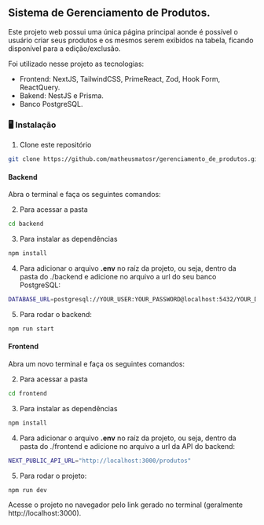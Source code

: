 ## Sistema de Gerenciamento de Produtos.

Este projeto web possui uma única página principal aonde é possível o usuário criar seus produtos e os mesmos serem exibidos na tabela, ficando disponível para a edição/exclusão.

Foi utilizado nesse projeto as tecnologias:
- Frontend: NextJS, TailwindCSS, PrimeReact, Zod, Hook Form, ReactQuery.
- Bakend: NestJS e Prisma.
- Banco PostgreSQL.

### 🖥️ Instalação

1. Clone este repositório
```bash
git clone https://github.com/matheusmatosr/gerenciamento_de_produtos.git
```

#### Backend

Abra o terminal e faça os seguintes comandos:

2. Para acessar a pasta

```bash
cd backend
```

3. Para instalar as dependências

```bash
npm install
```

4. Para adicionar o arquivo **.env** no raíz da projeto, ou seja, dentro da pasta do ./backend e adicione no arquivo a url do seu banco PostgreSQL:

```bash
DATABASE_URL=postgresql://YOUR_USER:YOUR_PASSWORD@localhost:5432/YOUR_DB_NAME?schema=public
```

5. Para rodar o backend:

```bash
npm run start
```

#### Frontend

Abra um novo terminal e faça os seguintes comandos:

2. Para acessar a pasta

```bash
cd frontend
```

3. Para instalar as dependências

```bash
npm install
```

4. Para adicionar o arquivo **.env** no raíz da projeto, ou seja, dentro da pasta do ./frontend e adicione no arquivo a url da API do backend:

```bash
NEXT_PUBLIC_API_URL="http://localhost:3000/produtos"
```

5. Para rodar o projeto:

```bash
npm run dev
```

Acesse o projeto no navegador pelo link gerado no terminal (geralmente http://localhost:3000).
